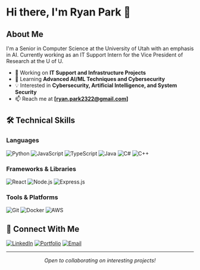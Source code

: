 # Hi there, I'm Ryan Park 👋

## About Me

I'm a Senior in Computer Science at the University of Utah with an emphasis in AI. Currently working as an IT Support Intern for the Vice President of Research at the U of U.

- 🔭 Working on **IT Support and Infrastructure Projects**
- 🌱 Learning **Advanced AI/ML Techniques and Cybersecurity**
- 💡 Interested in **Cybersecurity, Artificial Intelligence, and System Security**
- 📫 Reach me at **[ryan.park2322@gmail.com]**

## 🛠️ Technical Skills

### Languages
![Python](https://img.shields.io/badge/Python-3776AB?style=for-the-badge&logo=python&logoColor=white)
![JavaScript](https://img.shields.io/badge/JavaScript-F7DF1E?style=for-the-badge&logo=javascript&logoColor=black)
![TypeScript](https://img.shields.io/badge/TypeScript-007ACC?style=for-the-badge&logo=typescript&logoColor=white)
![Java](https://img.shields.io/badge/Java-ED8B00?style=for-the-badge&logo=openjdk&logoColor=white)
![C#](https://img.shields.io/badge/C%23-239120?style=for-the-badge&logo=c-sharp&logoColor=white)
![C++](https://img.shields.io/badge/C++-00599C?style=for-the-badge&logo=c%2B%2B&logoColor=white)

### Frameworks & Libraries
![React](https://img.shields.io/badge/React-20232A?style=for-the-badge&logo=react&logoColor=61DAFB)
![Node.js](https://img.shields.io/badge/Node.js-43853D?style=for-the-badge&logo=node.js&logoColor=white)
![Express.js](https://img.shields.io/badge/Express.js-404D59?style=for-the-badge)

### Tools & Platforms
![Git](https://img.shields.io/badge/Git-F05033?style=for-the-badge&logo=git&logoColor=white)
![Docker](https://img.shields.io/badge/Docker-2496ED?style=for-the-badge&logo=docker&logoColor=white)
![AWS](https://img.shields.io/badge/AWS-232F3E?style=for-the-badge&logo=amazon-aws&logoColor=white)

## 🤝 Connect With Me

[![LinkedIn](https://img.shields.io/badge/LinkedIn-0077B5?style=for-the-badge&logo=linkedin&logoColor=white)](https://www.linkedin.com/in/ryan-park23/)
[![Portfolio](https://img.shields.io/badge/Portfolio-000000?style=for-the-badge&logo=About.me&logoColor=white)](https://ryanpark2323.github.io/my-website/)
[![Email](https://img.shields.io/badge/Email-D14836?style=for-the-badge&logo=gmail&logoColor=white)](mailto:ryan.park2322@gmail.com)

---

<p align="center">
  <i>Open to collaborating on interesting projects!</i>
</p>
